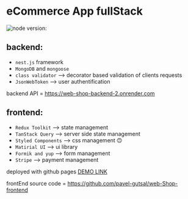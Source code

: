 # eCommerce App fullStack

![node version:](18.x)

## backend:
  * `nest.js` framework
  * `MongoDB` and `mongoose`
  * `class validator` --> decorator based validation of clients requests
  * `JsonWebToken` --> user authentification

backend API = https://web-shop-backend-2.onrender.com

## frontend: 
  * `Redux Toolkit` --> state management
  * `TanStack Query` --> server side state management
  * `Styled Components` --> css management 🙃
  * `Matirial UI` --> ui library
  * `Formik and yup` --> form management
  * `Stripe` --> payment management

deployed with github pages [DEMO LINK](https://pavel-gutsal.github.io/web-Shop-frontend/)

frontEnd source code = https://github.com/pavel-gutsal/web-Shop-frontend

